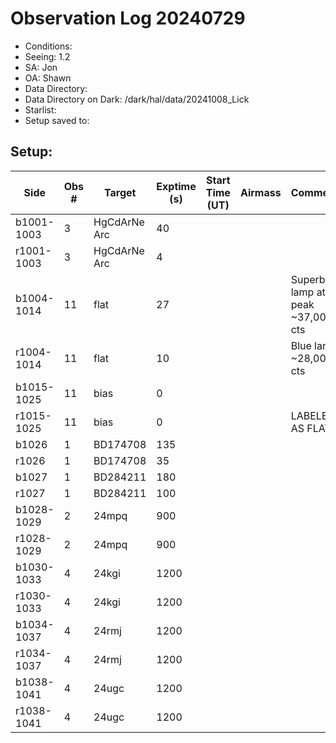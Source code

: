 # Observation Log 20240729

* Conditions: 
* Seeing: 1.2
* SA: Jon
* OA: Shawn
* Data Directory: 
* Data Directory on Dark: /dark/hal/data/20241008_Lick
* Starlist: 
* Setup saved to: 

## Setup: 


| Side | Obs #     | Target    | Exptime (s) | Start Time (UT) | Airmass | Comments                                                   |
|------|-----------|-----------|-------------|-----------------|---------|------------------------------------------------------------|
|b1001-1003|3|HgCdArNe Arc      |40| |||
|r1001-1003|3|HgCdArNe Arc     |4| |||
|b1004-1014|11|flat      |27| ||Superblue lamp at 90 peak ~37,000 cts|
|r1004-1014|11|flat      |10| ||Blue lamp ~28,000 cts|
|b1015-1025|11|bias      |0| |||
|r1015-1025|11|bias      |0| || LABELED AS FLATS
|b1026|1|BD174708      |135| |||
|r1026|1|BD174708      |35| |||
|b1027|1|BD284211      |180| |||
|r1027|1|BD284211      |100| |||
|b1028-1029|2|24mpq      |900|||| 
|r1028-1029|2|24mpq      |900||||
|b1030-1033|4|24kgi      |1200|||| 
|r1030-1033|4|24kgi      |1200||||
|b1034-1037|4|24rmj      |1200|||| 
|r1034-1037|4|24rmj      |1200||||
|b1038-1041|4|24ugc      |1200|||| 
|r1038-1041|4|24ugc      |1200||||
